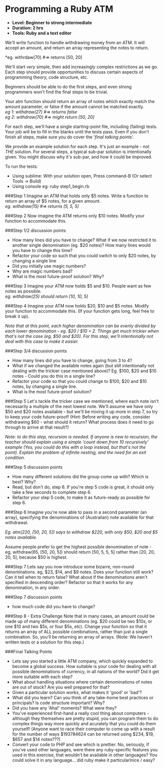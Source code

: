# Programming a Ruby ATM

* **Level: Beginner to strong intermediate**
* **Duration: 2 hrs**
* **Tools: Ruby and a text editor**

We'll write function to handle withdrawing money from an ATM. It will accept an amount, and return an array representing the notes to return.

*eg. withrdaw(70) #=> returns [50, 20] 

We'll start *very* simple, then add increasingly complex restrictions as we go. Each step should provide opportunities to discuss certain aspects of programming theory, code structure, etc. 

Beginners should be able to do the first steps, and even strong programmers won't find the final steps to be trivial.

Your atm function should return an array of notes which exactly match the amount parameter, or false if the amount cannot be matched exactly.  
*eg 1: withdraw(27) #=> returns false*  
*eg 2: withdraw(70) #=> might return [50, 20]*

For each step, we'll have a single starting-point file, including (failing) tests. Your job will be to fill in the blanks until the tests pass. Even if you don't finish all steps, make sure you do cover the '*final talking points*'.

We provide an example solution for each step. It's just an example - not *THE* solution. For several steps, a typical sub-par solution is intentionally given. You might discuss why it's sub-par, and how it could be improved.

To run the tests:

- Using sublime: With your solution open, Press command-B (Or select Tools -> Build)
- Using console eg: ruby step1_begin.rb


###Step 1
Imagine an ATM that holds only $5 notes. Write a function to return an array of $5 notes, for a given amount.  
*eg. withdraw(15) #=> returns [5, 5, 5]*

###Step 2
Now imagine the ATM returns only $10 notes. Modify your function to accommodate this.

###Step 1/2 discussion points
* How many lines did you have to change? What if we now restricted it to another single denomination (eg. $20 notes)? How many lines would you have to change this time?
* Refactor your code so such that you could switch to only $20 notes, by changing a single line
* Did you initially use magic numbers?
* Why are magic numbers bad?
* What is the most future-proof solution? Why?

###Step 3
Imagine your ATM now holds $5 and $10. People want as few notes as possible.  
*eg. withdraw(25) should return [10, 10, 5]*

###Step 4
Imagine your ATM now holds $20, $10 and $5 notes. Modify your function to accommodate this. (If your function gets long, feel free to break it up).

*Note that at this point, each higher denomination can be evenly divided by each lower denomination - eg. $20 / $10 = 2. Things get much trickier when that's not the case (eg, $50 and $20). For this step, we'll intentionally not deal with this case to make it easier.*

###Step 3/4 discussion points
* How many lines did you have to change, going from 3 to 4?
* What if we changed the available notes again (but still intentionally not dealing with the trickier case mentioned above)? Eg. $100, $20 and $10 notes - Could you do this in a single line?
* Refactor your code so that you could change to $100, $20 and $10 notes, by changing a single line.
* What is the most future-proof solution?

###Step 5
Let's tackle the tricker case we mentioned, where each note isn't necessarily a multiple of the next lowest note. We'll assume we have only $50 and $20 notes available - but we'll be mixing it up more in step 7, so try to keep your code future-proof! (Hint: Before writing any code, consider withdrawing $60 - what should it return? What process does it need to go through to arrive at that result?)

*Note: to do this step, recursion is needed. If anyone is new to recursion, the teacher should explain using a simple 'count down from 10 recursively' example (Yes, you could do this with a loop instead, but that's not the point). Explain the problem of infinite nesting, and the need for an exit condition.*

###Step 5 discussion points
* How many different solutions did the group come up with? Which is best? Why?
* Read, but don't do, step 6. If you're step 5 code is great, it should only take a few seconds to complete step 6.
* Refactor your step 5 code, to make it as future-ready as possible for step 6.

###Step 6
Imagine you're now able to pass in a second parameter (an array), specifying the denominations of (Australian) note available for that withdrawal.

*Eg. atm(220, [50, 20, 5]) says to withdraw $220, with only $50, $20 and $5 notes available.*

Assume people prefer to get the highest possible denomination of note - eg, withdraw(65, [50, 20, 5]) should return [50, 5, 5, 5] rather than [20, 20, 20, 5], because $50 is highest.

###Step 7
Lets say you now introduce some bizarre, non-round denominations. eg, $23, $14, and $9 notes. Does your function still work? Can it tell when to return false? What about if the denominations aren't specified in descending order? Refactor so that it works for any denomination, in any order.

###Step 7 discussion points
* how much code did you have to change?

###Step 8 - Extra Challenge
Note that in many cases, an amount could be made up of many different denominations (eg. $20 could be two $10s, or one $10 and two $5s, or four $5s, etc). Change your function so that it returns an array of ALL possible combinations, rather than just a single combination. So, you'll be returning an array of arrays. (Note: We haven't written tests or a solution for this step.)

###Final Talking Points
* Lets say you started a little ATM company, which quickly expanded to become a global success. How suitable is your code for dealing with all possible denominations of currency, in all nations of the world? Did it get more suitable with each step?
* What about handling situations where certain denominations of notes are out of stock? Are you well prepared for that?
* Given a particular solution *works*, what makes it 'good' or 'bad'?
* What did you learn? Can you think of any take-home best practices or principals? Is code structure important? Why?
* Did you have any 'Aha!' moments? What were they?
* You've experienced first-hand a really cool thing about computers - although they themselves are pretty stupid, you can program them to do complex things way more quickly and acurately that you could do them yourself! (Anyone want to race their computer to come up with a result for the number of ways $193784624 can be returned using $234, $19, $657 and $14 notes???)
* Convert your code to PHP and see which is prettier. No, seriously, if you've used other languages, were there any ruby-specific features you used in this exercise, that wouldn't be available in other languages? You could solve it in any language... did ruby make it particularlnice / easy?


